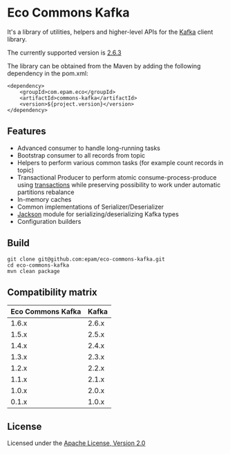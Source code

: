 # Eco Commons Kafka

It's a library of utilities, helpers and higher-level APIs for the [Kafka](https://kafka.apache.org/) client library.

The currently supported version is [2.6.3](https://kafka.apache.org/downloads#2.6.3)

The library can be obtained from the Maven by adding the following dependency in the pom.xml:

```
<dependency>
    <groupId>com.epam.eco</groupId>
    <artifactId>commons-kafka</artifactId>
    <version>${project.version}</version>
</dependency>
```

## Features

* Advanced consumer to handle long-running tasks
* Bootstrap consumer to all records from topic
* Helpers to perform various common tasks (for example count records in topic)
* Transactional Producer to perform atomic consume-process-produce using [transactions](https://www.confluent.io/blog/transactions-apache-kafka/) while preserving possibility to work under automatic partitions rebalance
* In-memory caches
* Common implementations of Serializer/Deserializer 
* [Jackson](https://github.com/FasterXML/jackson) module for serializing/deserializing Kafka types 
* Configuration builders

## Build

```
git clone git@github.com:epam/eco-commons-kafka.git
cd eco-commons-kafka
mvn clean package
```

## Compatibility matrix

Eco Commons Kafka | Kafka
---  | --- 
1.6.x | 2.6.x
1.5.x | 2.5.x
1.4.x | 2.4.x
1.3.x | 2.3.x
1.2.x | 2.2.x
1.1.x | 2.1.x
1.0.x | 2.0.x
0.1.x | 1.0.x

## License

Licensed under the [Apache License, Version 2.0](https://www.apache.org/licenses/LICENSE-2.0)
